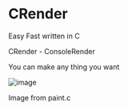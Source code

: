 # CRender
Easy Fast written in C

CRender - ConsoleRender

You can make any thing you want


![image](https://user-images.githubusercontent.com/101575465/231270588-cea89fe9-66ec-4bc2-a1c0-26217e2b97c2.png)

Image from paint.c
